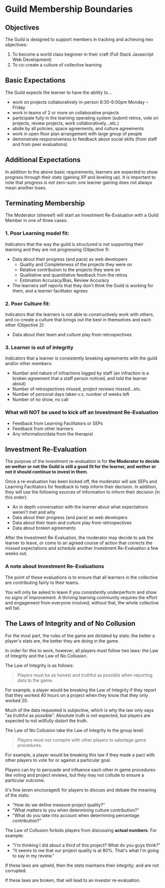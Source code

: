 # Guild Membership Boundaries

## Objectives

The Guild is designed to support members in tracking and achieving two objectives:

1. To become a world class beginner in their craft (Full Stack Javascript Web Development)
1. To co-create a culture of collective learning

## Basic Expectations

The Guild expects the learner to have the ability to…

- work on projects collaboratively in-person 8:30-6:00pm Monday – Friday
- work in teams of 2 or more on collaborative projects
- participate fully in the learning operating system (submit retros, vote on projects, review projects, work collaboratively...etc.)
- abide by all policies, space agreements, and culture agreements
- work in open floor plan arrangement with large group of people
- demonstrate responsiveness to feedback about social skills (from staff and from peer evaluations)

## Additional Expectations

In addition to the above basic requirements, learners are expected to show progress through their stats (gaining XP and leveling up).
It is important to note that progress is _not_ zero-sum: one learner gaining does not always mean another loses.

## Terminating Membership

The Moderator (shereef) will start an Investment Re-Evaluation with a Guild Member in one of three cases:

### 1. Poor Learning model fit:

Indicators that the way the guild is structured is not supporting their learning and they are not progressing (Objective 1):

- Data about their progress (and pace) as web developers
  - Quality and Completeness of the projects they were on
  - Relative contribution to the projects they were on
  - Qualitative and quantitative feedback from the retros
  - Estimation Accuracy/Bias, Review Accuracy
- The learners self reports that they don't think the Guild is working for them, and a learner facilitator agrees

### 2. Poor Culture fit:

Indicators that the learners is not able to constructively work with others, and co-create a culture that brings out the best in themselves and each other (Objective 2):

- Data about their team and culture play from retrospectives

### 3. Learner is out of integrity

Indicators that a learner is consistently breaking agreements with the guild and/or other members:

- Number and nature of infractions logged by staff (an infraction is a broken agreement that a staff person noticed, and told the learner about)
- Number of retrospectives missed, project reviews missed...etc.
- Number of personal days taken v.s. number of weeks left
- Number of no show, no call

### What will NOT be used to kick off an Investment Re-Evaluation

- Feedback from Learning Facilitators or SEPs
- Feedback from other learners
- Any information/data from the therapist

## Investment Re-Evaluation

The purpose of the investment re-evaluation is for **the Moderator to decide on wether or not the Guild is still a good fit for the learner, and wether or not it should continue to invest in them**.

Once a re-evaluation has been kicked off, the moderator will ask SEPs and Learning Facilitators for feedback to help inform their decision. In addition, they will use the following sources of information to inform their decision (in this order):

- An in depth conversation with the learner about what expectations weren't met and why
- Data about their progress (and pace) as web developers
- Data about their team and culture play from retrospectives
- Data about broken agreements


After the Investment Re-Evaluation, the moderator may decide to ask the learner to leave, or come to an agreed course of action that corrects the missed expectations and schedule another Investment Re-Evaluation a few weeks out.


### A note about Investment Re-Evaluations

The point of these evaluations is to ensure that all learners in the collective are contributing fairly to their teams.

You will only be asked to leave if you consistently underperform and show no signs of improvement. A thriving learning community requires the effort and engagement from everyone involved; without that, the whole collective will fail.


## The Laws of Integrity and of No Collusion

For the most part, the rules of the game are dictated by stats: the better a player's stats are, the better they are doing in the game.

In order for this to work, however, all players must follow two laws: the Law of Integrity and the Law of No Collusion.

The Law of Integrity is as follows:

> Players must be as honest and truthful as possible when reporting data to the game.

For example, a player would be breaking the Law of Integrity if they report that they worked 40 hours on a project when they know that they only worked 20.

Much of the data requested is subjective, which is why the law only says "as truthful as possible". Absolute truth is not expected, but players are expected to not willfully distort the truth.

The Law of No Collusion take the Law of Integrity to the group level:

> Players must not conspire with other players to sabotage game procedures.

For example, a player would be breaking this law if they made a pact with other players to vote for or against a particular goal.

Players can try to persuade and influence each other in game procedures like voting and project reviews, but they may not collude to ensure a particular outcome.

It's fine (even encouraged) for players to discuss and debate the meaning of the stats:
- "How do we define measure project quality?"
- "What matters to you when determining culture contribution?"
- "What do you take into account when determining percentage contribution?"

The Law of Collusion forbids players from discussing **actual numbers**. For example:
- "I'm thinking I did about a third of this project? What do you guys think?"
- "It seems to me that our project quality is at 80%. That's what I'm going to say in my review."

If these laws are upheld, then the stats maintains their integrity; and are not corrupted.

If these laws are broken, that will lead to an investor re-evaluation.


[stats]: ./Stats.md

[cos-conflict-resolution-process]: http://cos.learnersguild.org/Processes/Conflict.html
